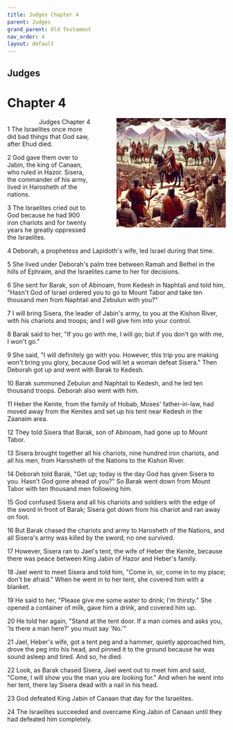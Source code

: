 ```yaml
---
title: Judges Chapter 4
parent: Judges
grand_parent: Old Testament
nav_order: 4
layout: default
---
```


## Judges

# Chapter 4

<div style="clear: both; text-align: right;">
    <div style="max-width: 50%; height: auto; float: right; margin: 0 0 10px 10px; padding-left: 10%;">
        <img src="/assets/Image/Judges/500/4.jpg" alt="Judges Chapter 4" class="chapter-image">
    </div>
    <figcaption style="font-size: 14px; text-align: right;">Judges Chapter 4</figcaption>
</div>
1 The Israelites once more did bad things that God saw, after Ehud died.

2 God gave them over to Jabin, the king of Canaan, who ruled in Hazor. Sisera, the commander of his army, lived in Harosheth of the nations.

3 The Israelites cried out to God because he had 900 iron chariots and for twenty years he greatly oppressed the Israelites.

4 Deborah, a prophetess and Lapidoth's wife, led Israel during that time.

5 She lived under Deborah's palm tree between Ramah and Bethel in the hills of Ephraim, and the Israelites came to her for decisions.

6 She sent for Barak, son of Abinoam, from Kedesh in Naphtali and told him, "Hasn't God of Israel ordered you to go to Mount Tabor and take ten thousand men from Naphtali and Zebulun with you?"

7 I will bring Sisera, the leader of Jabin's army, to you at the Kishon River, with his chariots and troops; and I will give him into your control.

8 Barak said to her, "If you go with me, I will go; but if you don't go with me, I won't go."

9 She said, "I will definitely go with you. However, this trip you are making won't bring you glory, because God will let a woman defeat Sisera." Then Deborah got up and went with Barak to Kedesh.

10 Barak summoned Zebulun and Naphtali to Kedesh, and he led ten thousand troops. Deborah also went with him.

11 Heber the Kenite, from the family of Hobab, Moses' father-in-law, had moved away from the Kenites and set up his tent near Kedesh in the Zaanaim area.

12 They told Sisera that Barak, son of Abinoam, had gone up to Mount Tabor.

13 Sisera brought together all his chariots, nine hundred iron chariots, and all his men, from Harosheth of the Nations to the Kishon River.

14 Deborah told Barak, "Get up; today is the day God has given Sisera to you. Hasn't God gone ahead of you?" So Barak went down from Mount Tabor with ten thousand men following him.

15 God confused Sisera and all his chariots and soldiers with the edge of the sword in front of Barak; Sisera got down from his chariot and ran away on foot.

16 But Barak chased the chariots and army to Harosheth of the Nations, and all Sisera's army was killed by the sword; no one survived.

17 However, Sisera ran to Jael's tent, the wife of Heber the Kenite, because there was peace between King Jabin of Hazor and Heber's family.

18 Jael went to meet Sisera and told him, "Come in, sir, come in to my place; don't be afraid." When he went in to her tent, she covered him with a blanket.

19 He said to her, "Please give me some water to drink; I'm thirsty." She opened a container of milk, gave him a drink, and covered him up.

20 He told her again, "Stand at the tent door. If a man comes and asks you, 'Is there a man here?' you must say 'No.'"

21 Jael, Heber's wife, got a tent peg and a hammer, quietly approached him, drove the peg into his head, and pinned it to the ground because he was sound asleep and tired. And so, he died.

22 Look, as Barak chased Sisera, Jael went out to meet him and said, "Come, I will show you the man you are looking for." And when he went into her tent, there lay Sisera dead with a nail in his head.

23 God defeated King Jabin of Canaan that day for the Israelites.

24 The Israelites succeeded and overcame King Jabin of Canaan until they had defeated him completely.


